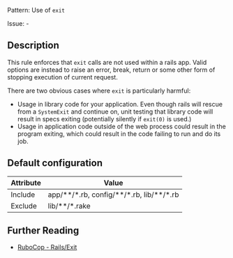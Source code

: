 Pattern: Use of `exit`

Issue: -

## Description

This rule enforces that `exit` calls are not used within a rails app.
Valid options are instead to raise an error, break, return or some
other form of stopping execution of current request.

There are two obvious cases where `exit` is particularly harmful:

- Usage in library code for your application. Even though rails will
rescue from a `SystemExit` and continue on, unit testing that library
code will result in specs exiting (potentially silently if `exit(0)`
is used.)
- Usage in application code outside of the web process could result in
the program exiting, which could result in the code failing to run and
do its job.

## Default configuration

Attribute | Value
--- | ---
Include | app/\*\*/\*.rb, config/\*\*/\*.rb, lib/\*\*/\*.rb
Exclude | lib/\*\*/\*.rake

## Further Reading

* [RuboCop - Rails/Exit](https://github.com/rubocop-hq/rubocop-rails/tree/master/lib/rubocop/cop/rails#railsexit)
